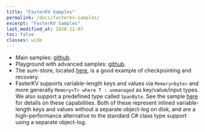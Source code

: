 ```yaml
---
title: "FasterKV Samples"
permalink: /docs/fasterkv-samples/
excerpt: "FasterKV Samples"
last_modified_at: 2020-11-07
toc: false
classes: wide
---
```


* Main samples: [github](https://github.com/Microsoft/FASTER/tree/master/cs/samples).
* Playground with advanced samples: [github](https://github.com/Microsoft/FASTER/tree/master/cs/playground).
* The sum-store, located [here](https://github.com/Microsoft/FASTER/tree/master/cc/playground/sum_store-dir), is a good example of checkpointing and recovery.
* FasterKV supports variable-length keys and values via `Memory<byte>` and more generally `Memory<T> where T : unmanaged` as key/value/input types. We also 
support a predefined type called `SpanByte`. See the sample 
[here](https://github.com/Microsoft/FASTER/tree/master/cs/samples/StoreVarLenTypes) for details on these capabilities. Both of these represent inlined variable-length
keys and values without a separate object-log on disk, and are a high-performance alternative to the standard C# class type support using a separate object-log.
